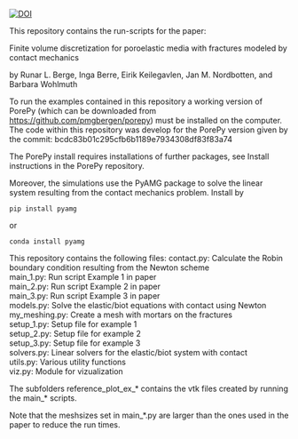 [![DOI](https://zenodo.org/badge/179075991.svg)](https://zenodo.org/badge/latestdoi/179075991)

This repository contains the run-scripts for the paper:

Finite volume discretization for poroelastic media with fractures
modeled by contact mechanics

by
Runar L. Berge, Inga Berre, Eirik Keilegavlen, Jan M. Nordbotten, and Barbara Wohlmuth

To run the examples contained in this repository a working version of PorePy (which can
be downloaded from https://github.com/pmgbergen/porepy) must be installed on the computer.
The code within this repository was develop for the PorePy version given by the commit:
bcdc83b01c295cfb6b1189e7934308df83f83a74

The PorePy install requires installations of further packages, see Install instructions
in the PorePy repository.

Moreover, the simulations use the PyAMG package to solve the linear system resulting 
from the contact mechanics problem. Install by 

	pip install pyamg

or 

	conda install pyamg

This repository contains the following files:
contact.py:	Calculate the Robin boundary condition resulting from the Newton scheme  
main_1.py:   	Run script Example 1 in paper  
main_2.py:     	Run script Example 2 in paper  
main_3.py:     	Run script Example 3 in paper  
models.py:     	Solve the elastic/biot equations with contact using Newton  
my_meshing.py: 	Create a mesh with mortars on the fractures   
setup_1.py:    	Setup file for example 1  
setup_2.py:    	Setup file for example 2  
setup_3.py:    	Setup file for example 3  
solvers.py:    	Linear solvers for the elastic/biot system with contact  
utils.py:      	Various utility functions  
viz.py:        	Module for vizualization  

The subfolders reference_plot_ex_* contains the vtk files created by running the main_* scripts.

Note that the meshsizes set in main_*.py are larger than the ones used in the paper to reduce
the run times.
